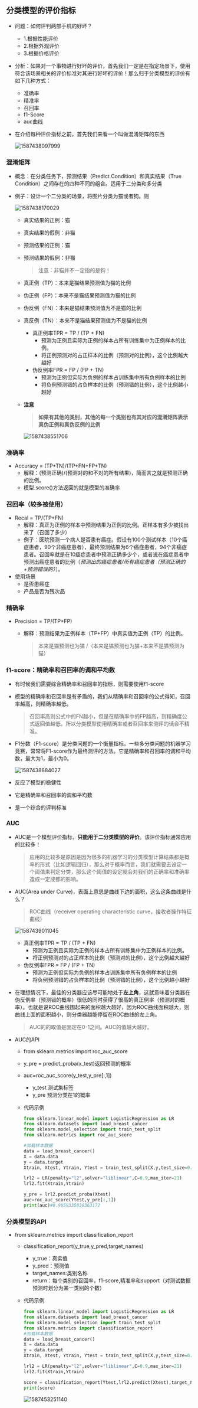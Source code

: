 ## 分类模型的评价指标

+ 问题：如何评判两部手机的好坏？

  - 1.根据性能评价
  - 2.根据外观评价
  - 3.根据价格评价

+ 分析：如果对一个事物进行好坏的评价，首先我们一定是在指定场景下，使用符合该场景相关的评价标准对其进行好坏的评价！那么归于分类模型的评价有如下几种方式：

  - 准确率
  - 精准率
  - 召回率
  - f1-Score
  - auc曲线

+ 在介绍每种评价指标之前，首先我们来看一个叫做混淆矩阵的东西

  ![1587438097999](asserts/1587438097999.png)



### 混淆矩阵

+ 概念：在分类任务下，预测结果（Predict Condition）和真实结果（True Condition）之间存在的四种不同的组合。适用于二分类和多分类

+ 例子：设计一个二分类的场景，将图片分类为猫或者狗。则

  ![1587438170029](asserts/1587438170029.png)

  + 真实结果的正例：猫

  + 真实结果的假例：非猫

  + 预测结果的正例：猫

  + 预测结果的假例：非猫

    > 注意：非猫并不一定指的是狗！

  + 真正例（TP）：本来是猫结果预测值为猫的比例

  + 伪正例（FP）：本来不是猫结果预测值为猫的比例

  + 伪反例（FN）：本来是猫结果预测值为不是猫的比例

  + 真反例（TN）：本来不是猫结果预测值为不是猫的比例

    - 真正例率TPR = TP / (TP + FN)
      - 预测为正例且实际为正例的样本占所有训练集中为正例样本的比例。
      - 将正例预测对的占正样本的比例（预测对的比例），这个比例越大越好
    - 伪反例率FPR = FP / (FP + TN)
      - 预测为正例但实际为负例的样本占训练集中所有负例样本的比例
      - 将负例预测错的占负样本的比例（预测错的比例），这个比例越小越好

  + **注意**

    >**如果有其他的类别，其他的每一个类别也有其对应的混淆矩阵表示真伪正例和真伪反例的比例**

    ![1587438551706](asserts/1587438551706.png)

### 准确率

- Accuracy = (TP+TN)/(TP+FN+FP+TN)
  - 解释：(预测正确)/(预测对的和不对的所有结果)，简而言之就是预测正确的比例。
  - 模型.score()方法返回的就是模型的准确率

### 召回率（较多被使用）

- Recal = TP/(TP+FN)
  - 解释：真正为正例的样本中预测结果为正例的比例。正样本有多少被找出来了（召回了多少）
  - 例子：医院预测一个病人是否患有癌症。假设有100个测试样本（10个癌症患者，90个非癌症患者），最终预测结果为6个癌症患者，94个非癌症患者。召回率就是在10癌症患者中预测正确多少个，或者说在癌症患者中预测出癌症患者的比例（*预测出的癌症患者/所有癌症患者（预测正确的+预测错误的）*）。
- 使用场景
  - 是否患癌症
  - 产品是否为残次品

### 精确率

- Precision = TP/(TP+FP)

  - 解释：预测结果为正例样本（TP+FP）中真实值为正例（TP）的比例。

    > 本来是猫预测也为猫 /（本来是猫预测也为猫+本来不是猫预测为猫）

### f1-score：精确率和召回率的调和平均数

- 有时候我们需要综合精确率和召回率的指标，则需要使用f1-score

- 模型的精确率和召回率是有矛盾的，我们从精确率和召回率的公式得知，召回率越高，则精确率越低。

  > 召回率高则公式中的FN越小，但是在精确率中的FP越高，则精确度公式返回值越低。所以分类模型使用精确率或者召回率来测评的话会不精准。

- F1分数（F1-score）是分类问题的一个衡量指标。一些多分类问题的机器学习竞赛，常常将F1-score作为最终测评的方法。它是精确率和召回率的调和平均数，最大为1，最小为0。

  ![1587438884027](asserts/1587438884027.png)

- 反应了模型的稳健性

- 它是精确率和召回率的调和平均数

- 是一个综合的评判标准

### AUC

- AUC是一个模型评价指标，**只能用于二分类模型的评价**。该评价指标通常应用的比较多！

  > 应用的比较多是原因是因为很多的机器学习的分类模型计算结果都是概率的形式（比如逻辑回归），那么对于概率而言，我们就需要去设定一个阈值来判定分类，那么这个阈值的设定就会对我们的正确率和准确率造成一定成都的影响。

- AUC(Area under Curve)，表面上意思是曲线下边的面积，这么这条曲线是什么？

  > ROC曲线（receiver operating characteristic curve，接收者操作特征曲线）

  ![1587439011045](asserts/1587439011045.png)

  - 真正例率TPR = TP / (TP + FN)
    - 预测为正例且实际为正例的样本占所有训练集中为正例样本的比例。
    - 将正例预测对的占正样本的比例（预测对的比例），这个比例越大越好
  - 伪反例率FPR = FP / (FP + TN)
    - 预测为正例但实际为负例的样本占训练集中所有负例样本的比例
    - 将负例预测错的占负样本的比例（预测错的比例），这个比例越小越好

- 在理想情况下，最佳的分类器应该尽可能地处于**左上角**，这就意味着分类器在伪反例率（预测错的概率）很低的同时获得了很高的真正例率（预测对的概率）。也就是说ROC曲线围起来的面积越大越好，因为ROC曲线面积越大，则曲线上面的面积越小，则分类器越能停留在ROC曲线的左上角。

  > AUC的的取值是固定在0-1之间。AUC的值越大越好。

- AUC的API
  - from sklearn.metrics import roc_auc_score

  - y_pre = predict_proba(x_test)返回预测的概率

  - auc=roc_auc_score(y_test,y_pre[:,1])
    - y_test 测试集标签
    - y_pre 预测分类在1的概率

  - 代码示例

    ```python
    from sklearn.linear_model import LogisticRegression as LR
    from sklearn.datasets import load_breast_cancer
    from sklearn.model_selection import train_test_split
    from sklearn.metrics import roc_auc_score
    
    #加载样本数据
    data = load_breast_cancer()
    X = data.data
    y = data.target
    Xtrain, Xtest, Ytrain, Ytest = train_test_split(X,y,test_size=0.3,random_state=420)
    
    lrl2 = LR(penalty="l2",solver="liblinear",C=0.9,max_iter=21)
    lrl2.fit(Xtrain,Ytrain)
    
    y_pre = lrl2.predict_proba(Xtest)
    auc=roc_auc_score(Ytest,y_pre[:,1])
    print(auc)#0.9859335038363172
    ```

### 分类模型的API

- from sklearn.metrics import classification_report
  - classification_report(y_true,y_pred,target_names)
    - y_true：真实值
    - y_pred：预测值
    - target_names:类别名称
    - return：每个类别的召回率，f1-score,精准率和support（对测试数据预测时划分为某一类别的个数）

  - 代码示例

    ```python
    from sklearn.linear_model import LogisticRegression as LR
    from sklearn.datasets import load_breast_cancer
    from sklearn.model_selection import train_test_split
    from sklearn.metrics import classification_report
    #加载样本数据
    data = load_breast_cancer()
    X = data.data
    y = data.target
    Xtrain, Xtest, Ytrain, Ytest = train_test_split(X,y,test_size=0.3,random_state=420)
    
    lrl2 = LR(penalty="l2",solver="liblinear",C=0.9,max_iter=21)
    lrl2.fit(Xtrain,Ytrain)
    
    score = classification_report(Ytest,lrl2.predict(Xtest),target_names = None)
    print(score)
    ```

    ![1587453251140](asserts/1587453251140.png)